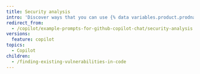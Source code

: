 ```yaml
---
title: Security analysis
intro: 'Discover ways that you can use {% data variables.product.prodname_copilot %} to improve code security.'
redirect_from:
  - /copilot/example-prompts-for-github-copilot-chat/security-analysis
versions:
  feature: copilot
topics:
  - Copilot
children:
  - /finding-existing-vulnerabilities-in-code
---
```

